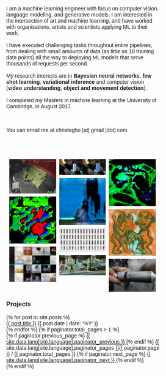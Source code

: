 <style>
    * {
  box-sizing: border-box;
}

body {
  margin: 0;
  font-family: Arial;
}

.header {
  text-align: center;
  padding: 32px;
}

.row {
  display: -ms-flexbox; /* IE10 */
  display: flex;
  -ms-flex-wrap: wrap; /* IE10 */
  flex-wrap: wrap;
  padding: 0 4px;
}

/* Create four equal columns that sits next to each other */
.column {
  -ms-flex: 33%; /* IE10 */
  flex: 33%;
  max-width: 33%;
  padding: 0 4px;
}

.column img {
  margin-top: 8px;
  vertical-align: middle;
  width: 100%;
}

/* Responsive layout - makes a two column-layout instead of four columns */
@media screen and (max-width: 800px) {
  .column {
    -ms-flex: 50%;
    flex: 50%;
    max-width: 50%;
  }
}

/* Responsive layout - makes the two columns stack on top of each other instead of next to each other */
@media screen and (max-width: 600px) {
  .column {
    -ms-flex: 100%;
    flex: 100%;
    max-width: 100%;
  }
}

</style>
I am a machine learning engineer with focus on computer vision, language modeling, and generative models. I am interested in the intersection of art and machine learning, and have worked with organisations, artists and scientists applying ML to their work.
<br/><br/>
I have executed challenging tasks throughout entire pipelines, from dealing with small amounts of data (as little as 10 training data points) all the way to deploying ML models that serve thousands of requests per second.
<br/><br/>
My research interests are in **Bayesian neural networks**, **few shot learning**, **variational inference** and computer vision (**video understanding**, **object and movement detection**).
<br/><br/>
I completed my Masters in machine learning at the University of Cambridge, in August 2017. 

<br/><br/>
You can email me at christegho [at] gmail [dot] com.

<br/><br/>
<div class="row"> 
  <div class="column">
    <a href="/calipsa"><img src="/assets/images/calipsa/calipsa.gif" style="width:100%"></a>
    <a href="/the-doors"><img src="/assets/images/thedoors/zachblas_the-doors_GAN-LSD.jpg" style="width:100%"></a> 
    <a href="/cad-conspiracy"><img src="/assets/images/cad.jpg" style="width:100%"></a>
<!--       <a href="/serafin"><img src="/assets/images/serafin/im_1.jpg" style="width:100%"></a> -->
      
    
  </div>
  <div class="column">
    <a href="/fa"><img src="/assets/images/fa/can1.jpg" style="width:100%"></a>
    <a href="/the-doors"><img src="/assets/images/thedoors/zachblas_the-doors_california-glass-architecture.jpg" style="width:100%"></a>
    <a href="/fa"><img src="/assets/images/can3.jpg" style="width:100%"></a>
    <a href="/calipsa"><img src="/assets/images/calipsa/calipsa2.jpg" style="width:100%"></a>
<!--       <a href="/serafin"><img src="/assets/images/serafin/im_7.jpg" style="width:100%"></a> -->
    
  </div>  
  <div class="column">
    <a href="/the-doors"><img src="/assets/images/thedoors/zachblas_the-doors_GAN-brains-and-neural-networks3.jpg" style="width:100%"></a>
    <a href="/xinnn"><img src="/assets/images/xin.jpg" style="width:100%"></a>
    <a href="/fa"><img src="/assets/images/fa4.jpeg" style="width:100%"></a>
<!--       <a href="/serafin"><img src="/assets/images/serafin/im_2.jpg" style="width:100%"></a> -->
      
<!--     <img src="/assets/images/thedoors/zachblas_the-doors_GAN-brains-and-neural-networks3.jpg" style="width:100%"> -->
    
  </div>
</div>


### Projects ###
<article class="container-posts">
  {% for post in site.posts %}
  <div class="posts-list-item">
    <span class="posts-list-item-name float-left">
      <a href="{{ post.url }}">{{ post.title }}</a>
    </span>
    <span class="posts-list-item-date float-right">
      {{ post.date | date: '%Y' }}
    </span>
  </div>
  {% endfor %}
  {% if paginator.total_pages > 1 %}
  <div class="list-pagination">
    {% if paginator.previous_page %}
    <a href="{{ paginator.previous_page_path }}" class="float-left">
      {{ site.data.lang[site.language].paginator_previous }}
    </a>
    {% endif %}
    <span class="page_number">
      {{ site.data.lang[site.language].paginator_pages }}{{ paginator.page }} / {{ paginator.total_pages }}
    </span>
    {% if paginator.next_page %}
    <a href="{{ paginator.next_page_path }}" class="float-right">
      {{ site.data.lang[site.language].paginator_next }}
    </a>
    {% endif %}
  </div>
  {% endif %}
</article>
